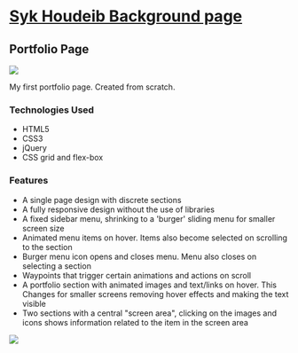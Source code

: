 <h1><a href="https://syknapse.github.io/syk-background">Syk Houdeib Background page</a></h1>
<h2>Portfolio Page</h2>

<a href="https://syknapse.github.io/Syk-Portfolio/"><img src="https://user-images.githubusercontent.com/29199184/29871605-b4c1ee38-8d8c-11e7-95a2-032e1dd39264.png"></a>
<p>My first portfolio page. Created from scratch.</p>

<h3>Technologies Used</h3>
<ul>
	<li>HTML5</li>
	<li>CSS3</li>
	<li>jQuery</li>
	<li>CSS grid and flex-box</li>
</ul>

<h3>Features</h3>
<ul>
	<li>A single page design with discrete sections</li>
	<li>A fully responsive design without the use of libraries</li>
	<li>A fixed sidebar menu, shrinking to a 'burger' sliding menu for smaller screen size</li>
	<li>Animated menu items on hover. Items also become selected on scrolling to the section</li>
	<li>Burger menu icon opens and closes menu. Menu also closes on selecting a section</li>
	<li>Waypoints that trigger certain animations and actions on scroll</li>
	<li>A portfolio section with animated images and text/links on hover. This Changes for smaller screens removing hover effects and making the text visible</li>
	<li>Two sections with a central "screen area", clicking on the images and icons shows information related to the item in the screen area</li>
</ul>

<a href="https://syknapse.github.io/Syk-Portfolio/"><img src="https://user-images.githubusercontent.com/29199184/29871659-e4b78260-8d8c-11e7-951f-c44391987e3b.png"></a>
